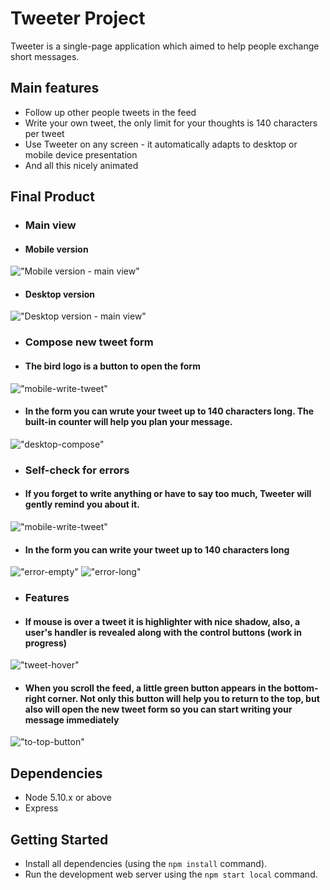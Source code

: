 # Tweeter Project

Tweeter is a single-page application which aimed to help people exchange short messages.

## Main features
- Follow up other people tweets in the feed
- Write your own tweet, the only limit for your thoughts is 140 characters per tweet
- Use Tweeter on any screen - it automatically adapts to desktop or mobile device presentation
- And all this nicely animated

## Final Product

- ### Main view

- #### Mobile version

!["Mobile version - main view"](https://github.com/pavel-piatetskii/tweeter/blob/master/docs/mobile-main.png)

- #### Desktop version

!["Desktop version - main view"](https://github.com/pavel-piatetskii/tweeter/blob/master/docs/desktop-main.png)


- ### Compose new tweet form

- #### The bird logo is a button to open the form

!["mobile-write-tweet"](https://github.com/pavel-piatetskii/tweeter/blob/master/docs/mobile-write-tweet.png)

- #### In the form you can wrute your tweet up to 140 characters long. The built-in counter will help you plan your message.

!["desktop-compose"](https://github.com/pavel-piatetskii/tweeter/blob/master/docs/desktop-compose.png)


- ### Self-check for errors

- #### If you forget to write anything or have to say too much, Tweeter will gently remind you about it. 

!["mobile-write-tweet"](https://github.com/pavel-piatetskii/tweeter/blob/master/docs/mobile-write-tweet.png)

- #### In the form you can write your tweet up to 140 characters long

!["error-empty"](https://github.com/pavel-piatetskii/tweeter/blob/master/docs/error-empty.png)
!["error-long"](https://github.com/pavel-piatetskii/tweeter/blob/master/docs/error-long.png)

- ### Features

- #### If mouse is over a tweet it is highlighter with nice shadow, also, a user's handler is revealed along with the control buttons (work in progress)

!["tweet-hover"](https://github.com/pavel-piatetskii/tweeter/blob/master/docs/tweet-hover.png)

- #### When you scroll the feed, a little green button appears in the bottom-right corner. Not only this button will help you to return to the top, but also will open the new tweet form so you can start writing your message immediately

!["to-top-button"](https://github.com/pavel-piatetskii/tweeter/blob/master/docs/to-top-button.png)


## Dependencies

- Node 5.10.x or above
- Express


## Getting Started

- Install all dependencies (using the `npm install` command).
- Run the development web server using the `npm start local` command.
